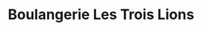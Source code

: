 ---
title: "Boulangerie Les Trois Lions"
url: /morez/boulangerie-les-trois-lions/
shop: Bäckerei
---